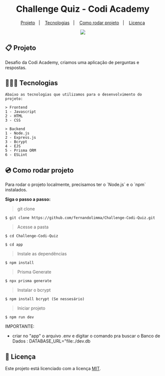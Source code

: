   <h1 align="center">Challenge Quiz - Codi Academy</h1>

  <p align="center">
    <a href="#-projeto">Projeto</a>&nbsp;&nbsp;&nbsp;|&nbsp;&nbsp;&nbsp;
    <a href="#-tecnologias">Tecnologias</a>&nbsp;&nbsp;&nbsp;|&nbsp;&nbsp;&nbsp;
    <a href="#-como-rodar-projeto">Como rodar projeto</a>&nbsp;&nbsp;&nbsp;|&nbsp;&nbsp;&nbsp;
    <a href="#-licença">Licença</a>
  </p>

  <p align="center">
    <img src="https://img.shields.io/static/v1?label=license&message=MIT&color=49AA26&labelColor=000000" />
  </p>

 ## 📋 Projeto
 
  <p>
    Desafio da Codi Academy, criamos uma aplicação de perguntas e respostas.
  </p>


  ## 👨🏻‍💻 Tecnologias
  
    Abaixo as tecnologias que utilizamos para o desenvolvimento do projeto:

    > Frontend
    1 - Javascript
    2 - HTML
    3 - CSS

    > Backend
    1 - Node.js
    2 - Express.js
    3 - Bcrypt
    4 - EJS
    5 - Prisma ORM
    6 - ESLint
  </p>

  ## 💿 Como rodar projeto
  
  <p>Para rodar o projeto localmente, precisamos ter o `Node.js` e o `npm` instalados.</p>

  <Strong>Siga o passo a passo:</Strong>

  > git clone
  ```
  $ git clone https://github.com/fernandolimma/Challenge-Codi-Quiz.git
  ```

  > Acesse a pasta
  ```
  $ cd Challenge-Codi-Quiz
  ```

   ```
  $ cd app
  ```

  > Instale as dependências
  ```
  $ npm install
  ```

  > Prisma Generate
  ```
  $ npx prisma generate
  ```

  > Instalar o bcrypt
  ```
  $ npm install bcrypt (Se nessesário)
  ```

  > Iniciar projeto
  ```
  $ npm run dev
  ```

  IMPORTANTE: 
   
   - criar no "app" o arquivo .env e digitar o comando pra buscar o Banco de Dados : DATABASE_URL="file:./dev.db

  ## 📝 Licença
 
  Este projeto está licenciado com a licença [MIT](https://github.com/fernandolimma/Challenge-Codi-Quiz/blob/main/LICENSE).


